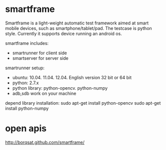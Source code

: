 smartframe
==========

Smartframe is a light-weight automatic test framework aimed at smart mobile devices, such as smartphone/tablet/pad.
The testcase is python style. Currently it supports device running an android os.

smartframe includes:	
* smartrunner for client side			
* smartserver for server side

smartrunner setup:
* ubuntu: 10.04. 11.04. 12.04. English version 32 bit or 64 bit
* python: 2.7.x
* python library: python-opencv. python-numpy
* adb,sdb work on your machine

depend library installation:
sudo apt-get install python-opencv
sudo apt-get install python-numpy

open apis
==========

http://borqsat.github.com/smartframe/
